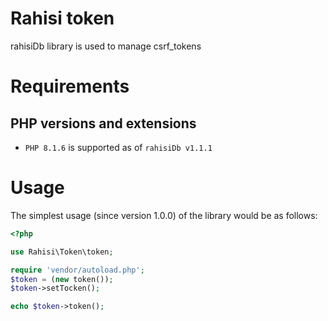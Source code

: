 # Rahisi token
rahisiDb library is used to manage csrf_tokens

Requirements
============

PHP versions and extensions
---------------------------

- `PHP 8.1.6` is supported as of `rahisiDb v1.1.1`

Usage
=====

The simplest usage (since version 1.0.0) of the library would be as follows:

```php
<?php

use Rahisi\Token\token;

require 'vendor/autoload.php';
$token = (new token());
$token->setTocken();

echo $token->token();

```